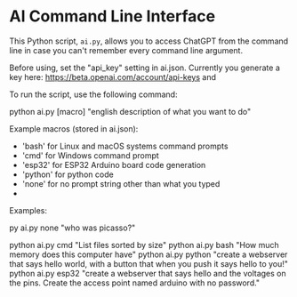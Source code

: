 # AI Command Line Interface

This Python script, `ai.py`, allows you to access ChatGPT from the command line in case you can't remember every command line argument.

Before using, set the "api_key" setting in ai.json. Currently you generate a key here: https://beta.openai.com/account/api-keys and 

To run the script, use the following command:

python ai.py [macro] "english description of what you want to do"

Example macros (stored in ai.json):
- 'bash' for Linux and macOS systems command prompts
- 'cmd' for Windows command prompt
- 'esp32' for ESP32 Arduino board code generation
- 'python' for python code
- 'none' for no prompt string other than what you typed
- 
Examples:

py ai.py none "who was picasso?"

python ai.py cmd "List files sorted by size"
python ai.py bash "How much memory does this computer have"
python ai.py python "create a webserver that says hello world, with a button that when you push it says hello to you!"
python ai.py esp32 "create a webserver that says hello and the voltages on the pins. Create the access point named arduino with no password."  
